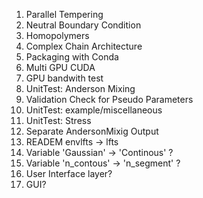 1. Parallel Tempering
2. Neutral Boundary Condition
4. Homopolymers
5. Complex Chain Architecture
6. Packaging with Conda
7. Multi GPU CUDA
8. GPU bandwith test
9. UnitTest: Anderson Mixing
10. Validation Check for Pseudo Parameters
11. UnitTest: example/miscellaneous
12. UnitTest: Stress
13. Separate AndersonMixig Output
14. READEM envlfts -> lfts
15. Variable 'Gaussian' -> 'Continous' ?
16. Variable 'n_contous' -> 'n_segment' ?
17. User Interface layer?
18. GUI? 
